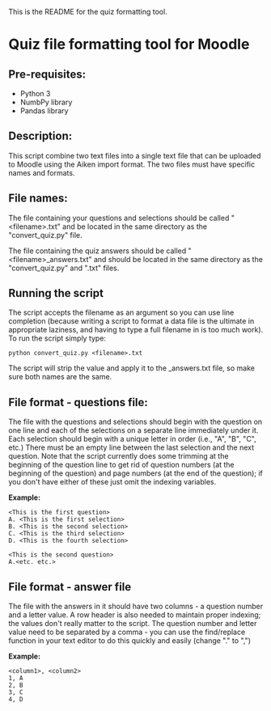 This is the README for the quiz formatting tool.

Quiz file formatting tool for Moodle
====================================

Pre-requisites:
---------------
- Python 3
- NumbPy library
- Pandas library

Description:
------------
This script combine two text files into a single text file that can be uploaded to Moodle using the Aiken import format. The two files must have specific names and formats.

File names:
-----------
The file containing your questions and selections should be called "\<filename\>.txt" and be located in the same directory as the "convert_quiz.py" file.

The file containing the quiz answers should be called "\<filename\>\_answers.txt" and should be located in the same directory as the "convert_quiz.py" and "<filename>.txt" files.

Running the script
------------------
The script accepts the filename as an argument so you can use line completion (because writing a script to format a data file is the ultimate in appropriate laziness, and having to type a full filename in is too much work). To run the script simply type:

```
python convert_quiz.py <filename>.txt
```

The script will strip the <filename> value and apply it to the <filename>\_answers.txt file, so make sure both names are the same.

File format - questions file:
-----------------------------
The file with the questions and selections should begin with the question on one line and each of the selections on a separate line immediately under it. Each selection should begin with a unique letter in order (i.e., "A", "B", "C", etc.) There must be an empty line between the last selection and the next question. Note that the script currently does some trimming at the beginning of the question line to get rid of question numbers (at the beginning of the question) and page numbers (at the end of the question); if you don't have either of these just omit the indexing variables.

**Example:**
```
<This is the first question>
A. <This is the first selection>
B. <This is the second selection>
C. <This is the third selection>
D. <This is the fourth selection>

<This is the second question>
A.<etc. etc.>
```

File format - answer file
-------------------------
The file with the answers in it should have two columns - a question number and a letter value. A row header is also needed to maintain proper indexing; the values don't really matter to the script. The question number and letter value need to be separated by a comma - you can use the find/replace function in your text editor to do this quickly and easily (change "." to ",")

**Example:**
```
<column1>, <column2>
1, A
2, B
3, C
4, D
```
